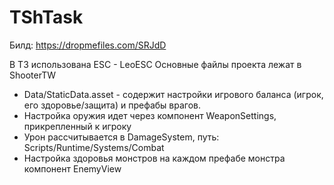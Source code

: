 # TShTask

Билд: https://dropmefiles.com/SRJdD

В ТЗ использована ESC - LeoESC
Основные файлы проекта лежат в ShooterTW
- Data/StaticData.asset - содержит настройки игрового баланса (игрок, его здоровье/защита) и префабы врагов.
- Настройка оружия идет через компонент WeaponSettings, прикрепленный к игроку
- Урон рассчитывается в DamageSystem, путь: Scripts/Runtime/Systems/Combat
- Настройка здоровья монстров на каждом префабе монстра компонент EnemyView